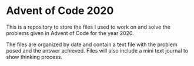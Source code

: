 # Advent of Code 2020
This is a repository to store the files I used to work on and solve the problems given in Advent of Code for the year 2020.

The files are organized by date and contain a text file with the problem posed and the answer achieved.
Files will also include a mini text journal to show thinking process.
